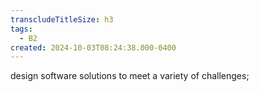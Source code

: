 ```yaml
---
transcludeTitleSize: h3
tags:
  - B2
created: 2024-10-03T08:24:38.000-0400
---
```

design software solutions to meet a variety of challenges;